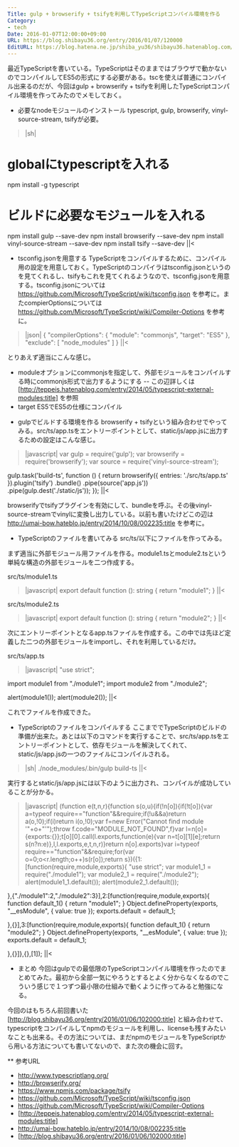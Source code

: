 ```yaml
---
Title: gulp + browserify + tsifyを利用してTypeScriptコンパイル環境を作る
Category:
- tech
Date: 2016-01-07T12:00:00+09:00
URL: https://blog.shibayu36.org/entry/2016/01/07/120000
EditURL: https://blog.hatena.ne.jp/shiba_yu36/shibayu36.hatenablog.com/atom/entry/6653586347151857084
---
```


最近TypeScriptを書いている。TypeScriptはそのままではブラウザで動かないのでコンパイルしてES5の形式にする必要がある。tscを使えば普通にコンパイル出来るのだが、今回はgulp + browserify + tsifyを利用したTypeScriptコンパイル環境を作ってみたのでメモしておく。

* 必要なnodeモジュールのインストール
typescript, gulp, browserify, vinyl-source-stream, tsifyが必要。
>|sh|
# globalにtypescriptを入れる
npm install -g typescript

# ビルドに必要なモジュールを入れる
npm install gulp --save-dev
npm install browserify --save-dev
npm install vinyl-source-stream --save-dev
npm install tsify --save-dev
||<

* tsconfig.jsonを用意する
TypeScriptをコンパイルするために、コンパイル用の設定を用意しておく。TypeScriptのコンパイラはtsconfig.jsonというのを見てくれるし、tsifyもこれを見てくれるようなので、tsconfig.jsonを用意する。tsconfig.jsonについては https://github.com/Microsoft/TypeScript/wiki/tsconfig.json を参考に。またcompierOptionsについては https://github.com/Microsoft/TypeScript/wiki/Compiler-Options を参考に。

>|json|
{
    "compilerOptions": {
        "module": "commonjs",
        "target": "ES5"
    },
    "exclude": [
        "node_modules"
    ]
}
||<

とりあえず適当にこんな感じ。
- moduleオプションにcommonjsを指定して、外部モジュールをコンパイルする時にcommonjs形式で出力するようにする
-- この辺詳しくは[http://teppeis.hatenablog.com/entry/2014/05/typescript-external-modules:title] を参照
- target ES5でES5の仕様にコンパイル

* gulpでビルドする環境を作る
browserify + tsifyという組み合わせでやってみる。src/ts/app.tsをエントリーポイントとして、static/js/app.jsに出力するための設定はこんな感じ。

>|javascript|
var gulp = require('gulp');
var browserify = require('browserify');
var source = require('vinyl-source-stream');

gulp.task('build-ts', function () {
    return browserify({
        entries: './src/ts/app.ts'
    }).plugin('tsify')
        .bundle()
        .pipe(source('app.js'))
        .pipe(gulp.dest('./static/js'));
});
||<

browserifyでtsifyプラグインを有効にして、bundleを呼ぶ。その後vinyl-source-streamでvinylに変換し出力している。以前も書いたけどこの辺は http://umai-bow.hateblo.jp/entry/2014/10/08/002235:title を参考に。

* TypeScriptのファイルを書いてみる
src/ts/以下にファイルを作ってみる。

まず適当に外部モジュール用ファイルを作る。module1.tsとmodule2.tsという単純な構造の外部モジュールを二つ作成する。

src/ts/module1.ts
>|javascript|
export default function (): string {
    return "module1";
}
||<

src/ts/module2.ts
>|javascript|
export default function (): string {
    return "module2";
}
||<


次にエントリーポイントとなるapp.tsファイルを作成する。この中では先ほど定義した二つの外部モジュールをimportし、それを利用しているだけ。

src/ts/app.ts
>|javascript|
"use strict";

import module1 from "./module1";
import module2 from "./module2";

alert(module1());
alert(module2());
||<


これでファイルを作成できた。

* TypeScriptのファイルをコンパイルする
ここまででTypeScriptのビルドの準備が出来た。あとは以下のコマンドを実行することで、src/ts/app.tsをエントリーポイントとして、依存モジュールを解決してくれて、static/js/app.jsの一つのファイルにコンパイルされる。

>|sh|
./node_modules/.bin/gulp build-ts
||<

実行するとstatic/js/app.jsには以下のように出力され、コンパイルが成功していることが分かる。

>|javascript|
(function e(t,n,r){function s(o,u){if(!n[o]){if(!t[o]){var a=typeof require=="function"&&require;if(!u&&a)return a(o,!0);if(i)return i(o,!0);var f=new Error("Cannot find module '"+o+"'");throw f.code="MODULE_NOT_FOUND",f}var l=n[o]={exports:{}};t[o][0].call(l.exports,function(e){var n=t[o][1][e];return s(n?n:e)},l,l.exports,e,t,n,r)}return n[o].exports}var i=typeof require=="function"&&require;for(var o=0;o<r.length;o++)s(r[o]);return s})({1:[function(require,module,exports){
"use strict";
var module1_1 = require("./module1");
var module2_1 = require("./module2");
alert(module1_1.default());
alert(module2_1.default());

},{"./module1":2,"./module2":3}],2:[function(require,module,exports){
function default_1() {
    return "module1";
}
Object.defineProperty(exports, "__esModule", { value: true });
exports.default = default_1;

},{}],3:[function(require,module,exports){
function default_1() {
    return "module2";
}
Object.defineProperty(exports, "__esModule", { value: true });
exports.default = default_1;

},{}]},{},[1]);
||<

* まとめ
今回はgulpでの最低限のTypeScriptコンパイル環境を作ったのでまとめてみた。最初から全部一気にやろうとするとよく分からなくなるのでこういう感じで１つずつ最小限の仕組みで動くように作ってみると勉強になる。

今回のはもちろん前回書いた[http://blog.shibayu36.org/entry/2016/01/06/102000:title] と組み合わせて、typescriptをコンパイルしてnpmのモジュールを利用し、licenseも残すみたいなことも出来る。その方法については、まだnpmのモジュールをTypeScriptから用いる方法についても書いてないので、また次の機会に回す。

** 参考URL
- http://www.typescriptlang.org/
- http://browserify.org/
- https://www.npmjs.com/package/tsify
- https://github.com/Microsoft/TypeScript/wiki/tsconfig.json
- https://github.com/Microsoft/TypeScript/wiki/Compiler-Options
- [http://teppeis.hatenablog.com/entry/2014/05/typescript-external-modules:title]
- http://umai-bow.hateblo.jp/entry/2014/10/08/002235:title
- [http://blog.shibayu36.org/entry/2016/01/06/102000:title]
